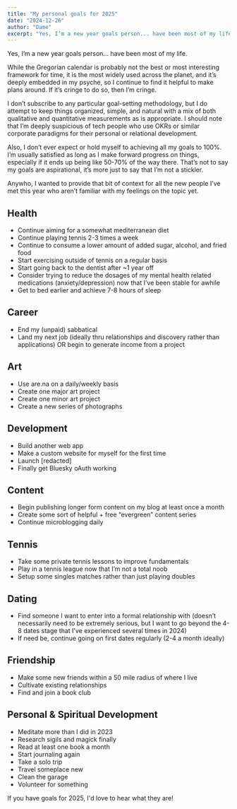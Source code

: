 ```yaml
---
title: "My personal goals for 2025"
date: "2024-12-26"
author: "Dame"
excerpt: "Yes, I’m a new year goals person... have been most of my life."
---
```


Yes, I’m a new year goals person... have been most of my life.

While the Gregorian calendar is probably not the best or most interesting framework for time, it is the most widely used across the planet, and it’s deeply embedded in my psyche, so I continue to find it helpful to make plans around. If it’s cringe to do so, then I’m cringe.

I don’t subscribe to any particular goal-setting methodology, but I do attempt to keep things organized, simple, and natural with a mix of both qualitative and quantitative measurements as is appropriate. I should note that I’m deeply suspicious of tech people who use OKRs or similar corporate paradigms for their personal or relational development.

Also, I don’t ever expect or hold myself to achieving all my goals to 100%. I’m usually satisfied as long as I make forward progress on things, especially if it ends up being like 50-70% of the way there. That’s not to say my goals are aspirational, it’s more just to say that I’m not a stickler.

Anywho, I wanted to provide that bit of context for all the new people I’ve met this year who aren’t familiar with my feelings on the topic yet.

## Health
- Continue aiming for a somewhat mediterranean diet
- Continue playing tennis 2-3 times a week
- Continue to consume a lower amount of added sugar, alcohol, and fried food
- Start exercising outside of tennis on a regular basis
- Start going back to the dentist after ~1 year off
- Consider trying to reduce the dosages of my mental health related medications (anxiety/depression) now that I’ve been stable for awhile
- Get to bed earlier and achieve 7-8 hours of sleep

## Career
- End my (unpaid) sabbatical
- Land my next job (ideally thru relationships and discovery rather than applications) OR begin to generate income from a project

## Art
- Use are.na on a daily/weekly basis
- Create one major art project
- Create one minor art project
- Create a new series of photographs

## Development
- Build another web app
- Make a custom website for myself for the first time
- Launch [redacted]
- Finally get Bluesky oAuth working

## Content
- Begin publishing longer form content on my blog at least once a month
- Create some sort of helpful + free “evergreen” content series
- Continue microblogging daily

## Tennis
- Take some private tennis lessons to improve fundamentals
- Play in a tennis league now that I’m not a total noob
- Setup some singles matches rather than just playing doubles

## Dating
- Find someone I want to enter into a formal relationship with (doesn’t necessarily need to be extremely serious, but I want to go beyond the 4-8 dates stage that I’ve experienced several times in 2024)
- If need be, continue going on first dates regularly (2-4 a month ideally)

## Friendship
- Make some new friends within a 50 mile radius of where I live
- Cultivate existing relationships
- Find and join a book club

## Personal & Spiritual Development
- Meditate more than I did in 2023
- Research sigils and magick finally
- Read at least one book a month
- Start journaling again
- Take a solo trip
- Travel someplace new
- Clean the garage
- Volunteer for something

If you have goals for 2025, I'd love to hear what they are!